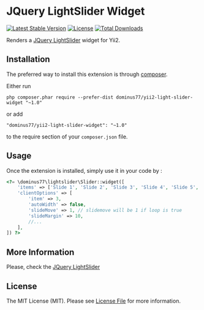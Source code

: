 # JQuery LightSlider Widget

[![Latest Stable Version](https://poser.pugx.org/dominus77/yii2-light-slider-widget/v/stable)](https://packagist.org/packages/dominus77/yii2-light-slider-widget)
[![License](https://poser.pugx.org/dominus77/yii2-light-slider-widget/license)](https://github.com/Dominus77/yii2-light-slider-widget/blob/master/LICENSE.md)
[![Total Downloads](https://poser.pugx.org/dominus77/yii2-light-slider-widget/downloads)](https://packagist.org/packages/dominus77/yii2-light-slider-widget)

Renders a [JQuery LightSlider](http://sachinchoolur.github.io/lightslider/) widget for Yii2.

## Installation

The preferred way to install this extension is through [composer](http://getcomposer.org/download/).

Either run

```
php composer.phar require --prefer-dist dominus77/yii2-light-slider-widget "~1.0"
```

or add

```
"dominus77/yii2-light-slider-widget": "~1.0"
```

to the require section of your `composer.json` file.


## Usage

Once the extension is installed, simply use it in your code by  :

```php
<?= \dominus77\lightslider\Slider::widget([
    'items' => ['Slide 1', 'Slide 2', 'Slide 3', 'Slide 4', 'Slide 5', 'Slide 6', 'Slide 7'],
    'clientOptions' => [            
        'item' => 3,
        'autoWidth' => false,
        'slideMove' => 1, // slidemove will be 1 if loop is true
        'slideMargin' => 10,
        //...        
    ],
]) ?>
```
## More Information
Please, check the [JQuery LightSlider](http://sachinchoolur.github.io/lightslider/)

## License
The MIT License (MIT). Please see [License File](https://github.com/Dominus77/yii2-light-slider-widget/blob/master/LICENSE.md) for more information.
